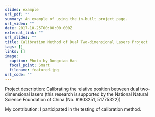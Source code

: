 ```yaml
---
slides: example
url_pdf: ""
summary: An example of using the in-built project page.
url_video: ""
date: 2017-10-25T00:00:00.000Z
external_link: ""
url_slides: ""
title: Calibration Method of Dual Two-dimensional Lasers Project
tags: []
links: []
image:
  caption: Photo by Dongxiao Han
  focal_point: Smart
  filename: featured.jpg
url_code: ""
---
```

Project description: Calibrating the relative position between dual two-dimensional lasers (this research is supported by the National Natural Science Foundation of China (No. 61803251, 51775322))

My contribution: I participated in the testing of calibration method.